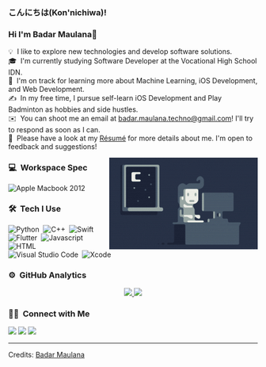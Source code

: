 ### こんにちは(Kon'nichiwa)! 

### Hi I'm Badar Maulana👋

💡 &nbsp;I like to explore new technologies and develop software solutions.\
🎓 &nbsp;I'm currently studying Software Developer at the Vocational High School IDN.\
🌱 &nbsp;I'm on track for learning more about Machine Learning, iOS Development, and Web Development.\
✍️ &nbsp;In my free time, I pursue self-learn iOS Development and Play Badminton as hobbies and side hustles.\
✉️ &nbsp;You can shoot me an email at badar.maulana.techno@gmail.com! I'll try to respond as soon as I can.\
📄 &nbsp;Please have a look at my [Résumé](https://drive.google.com/file/d/1vT-bVt9R7lgrcql30B3q-l56IDbK_vcS/view?usp=sharing) for more details about me. I'm open to feedback and suggestions!

<img alt="Night Coding" src="https://raw.githubusercontent.com/AVS1508/AVS1508/master/assets/Night-Coding.gif" align="right"/>

### 💻 &nbsp;Workspace Spec
![Apple Macbook 2012](https://img.shields.io/badge/Apple-MacBook_Pro_2012-05122A?style=flat&logo=apple&logoColor=88E0EF)&nbsp;

### 🛠 &nbsp;Tech I Use

![Python](https://img.shields.io/badge/-Python-05122A?style=flat&logo=python)&nbsp;
![C++](https://img.shields.io/badge/-C++-05122A?style=flat&logo=C%2B%2B&logoColor=00599C)&nbsp;
![Swift](https://img.shields.io/badge/Swift-05122A?flat&logo=swift&logoColor=D06224)&nbsp;
![Flutter](https://img.shields.io/badge/Flutter-05122A?style=flat&logo=flutter&logoColor=94B3FD)&nbsp;
![Javascript](https://img.shields.io/badge/Javascript-05122A?style=flat&logo=Javascript&logoColor=FFCA03)&nbsp;
![HTML](https://img.shields.io/badge/Html-05122A?style=flat&logo=Html&logoColor=D06224)&nbsp;
![Visual Studio Code](https://img.shields.io/badge/-Visual%20Studio%20Code-05122A?style=flat&logo=visual-studio-code&logoColor=007ACC)&nbsp;
![Xcode](https://img.shields.io/badge/xcode-05122A?style=flat&logo=xcode&logoColor=94B3FD)&nbsp;


### ⚙️ &nbsp;GitHub Analytics

<p align="center">
<a href="https://github.com/badadarr">
  <img height="180em" src="https://github-readme-stats.vercel.app/api?username=badadarr&show_icons=true&theme=algolia&include_all_commits=true&count_private=true" /> 
  <img height="180em" src="https://github-readme-stats-eight-theta.vercel.app/api/top-langs/?username=badadarr&layout=compact&langs_count=8&theme=algolia" />
 </a>
 </p>

### 🤝🏻 &nbsp;Connect with Me

<a href="https://linkedin.com/in/badadarrs"><img src="https://img.shields.io/badge/-Linkedin-0077B5?style=flat&logo=Linkedin&logoColor=white"/></a>
<a href="https://www.instagram.com/ai.badare"><img src="https://img.shields.io/badge/-Instagram-E4405F?style=flat&logo=Instagram&logoColor=white"/></a>
<a href="https://www.twitter.com/bididaw"><img src="https://img.shields.io/badge/-Twitter-1DA1F2?style=fflat&logo=twitter&logoColor=white"></a>

-----
Credits: [Badar Maulana](https://github.com/badadarr)



